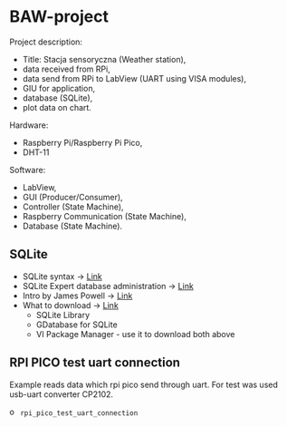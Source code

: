 # BAW-project

Project description:
* Title: Stacja sensoryczna (Weather station),
* data received from RPi,
* data send from RPi to LabView (UART using VISA modules),
* GIU for application,
* database (SQLite),
* plot data on chart.

Hardware:
* Raspberry Pi/Raspberry Pi Pico,
* DHT-11

Software:
* LabView,
* GUI (Producer/Consumer),
* Controller (State Machine),
* Raspberry Communication (State Machine),
* Database (State Machine).

## SQLite

* SQLite syntax -> [Link](https://www.sqlite.org/lang.html)
* SQLite Expert database administration -> [Link](https://www.sqliteexpert.com/download.html)
* Intro by James Powell -> [Link](https://www.youtube.com/watch?v=0UiI2R-pzxQ)
* What to download -> [Link](https://knowledge.ni.com/KnowledgeArticleDetails?id=kA03q0000019bzYCAQ&l=pl-PL)
    * SQLite Library
    * GDatabase for SQLite
    * VI Package Manager - use it to download both above

## RPI PICO test uart connection 

Example reads data which rpi pico send through uart. For test was used usb-uart converter CP2102.

<img alt="open_file_folder" width="15px" src="https://github.githubassets.com/images/icons/emoji/unicode/1f4c2.png?v8"/> `rpi_pico_test_uart_connection` 
